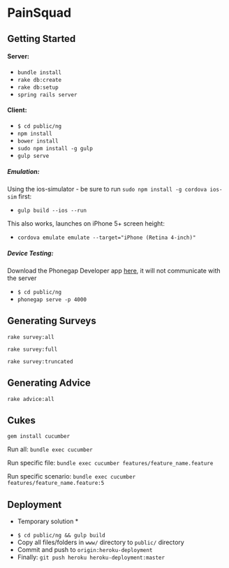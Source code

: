 # PainSquad


## Getting Started

#### Server:

- `bundle install`
- `rake db:create`
- `rake db:setup`
- `spring rails server`

#### Client:

- `$ cd public/ng`
- `npm install`
- `bower install`
- `sudo npm install -g gulp`
- `gulp serve`


##### Emulation:

Using the ios-simulator - be sure to run `sudo npm install -g cordova ios-sim` first:

- `gulp build --ios --run`

This also works, launches on iPhone 5+ screen height:

- `cordova emulate emulate --target="iPhone (Retina 4-inch)"`


##### Device Testing:

Download the Phonegap Developer app [here](http://app.phonegap.com/), it will not communicate with the server

- `$ cd public/ng`
- `phonegap serve -p 4000`


## Generating Surveys

`rake survey:all`

`rake survey:full`

`rake survey:truncated`

## Generating Advice

`rake advice:all`


## Cukes

`gem install cucumber`

Run all: `bundle exec cucumber`

Run specific file: `bundle exec cucumber features/feature_name.feature`

Run specific scenario: `bundle exec cucumber features/feature_name.feature:5`


## Deployment

* Temporary solution *

- `$ cd public/ng && gulp build`
- Copy all files/folders in `www/` directory to `public/` directory
- Commit and push to `origin:heroku-deployment`
- Finally: `git push heroku heroku-deployment:master`
